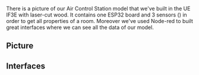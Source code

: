 There is a picture of our Air Control Station model that we've built in the UE IF3E with laser-cut wood. It contains one ESP32 board and 3 sensors ()  in order to get all properties of a room.
Moreover we've used Node-red to built great interfaces where we can see all the data of our model.

## Picture



## Interfaces

